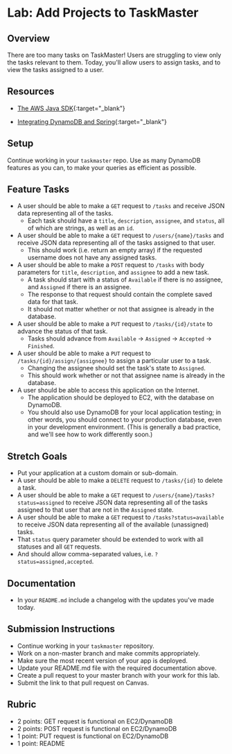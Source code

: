 # Lab: Add Projects to TaskMaster

## Overview

There are too many tasks on TaskMaster! Users are struggling to view only the tasks relevant to them. Today, you'll allow users to assign tasks, and to view the tasks assigned to a user.

## Resources
* [The AWS Java SDK](https://docs.aws.amazon.com/sdk-for-java/v1/developer-guide/welcome.html){:target="_blank"}
- [Integrating DynamoDB and Spring](https://www.baeldung.com/spring-data-dynamodb){:target="_blank"}

## Setup

Continue working in your `taskmaster` repo. Use as many DynamoDB features as you can, to make your queries as efficient as possible. 

## Feature Tasks

- A user should be able to make a `GET` request to `/tasks` and receive JSON data representing all of the tasks.
    - Each task should have a `title`, `description`, `assignee`, and `status`, all of which are strings, as well as an `id`.
- A user should be able to make a `GET` request to `/users/{name}/tasks` and receive JSON data representing all of the tasks assigned to that user.
    - This should work (i.e. return an empty array) if the requested username does not have any assigned tasks.
- A user should be able to make a `POST` request to `/tasks` with body parameters for `title`, `description`, and `assignee` to add a new task.
    - A task should start with a status of `Available` if there is no assignee, and `Assigned` if there is an assignee.
    - The response to that request should contain the complete saved data for that task.
    - It should not matter whether or not that assignee is already in the database.
- A user should be able to make a `PUT` request to `/tasks/{id}/state` to advance the status of that task.
    - Tasks should advance from `Available` -> `Assigned` -> `Accepted` -> `Finished`.
- A user should be able to make a `PUT` request to `/tasks/{id}/assign/{assignee}` to assign a particular user to a task.
    - Changing the assignee should set the task's state to `Assigned`.
    - This should work whether or not that assignee name is already in the database.
- A user should be able to access this application on the Internet.
    - The application should be deployed to EC2, with the database on DynamoDB.
    - You should also use DynamoDB for your local application testing; in other words, you should connect to your production database, even in your development environment. (This is generally a bad practice, and we'll see how to work differently soon.)

## Stretch Goals
- Put your application at a custom domain or sub-domain.
- A user should be able to make a `DELETE` request to `/tasks/{id}` to delete a task.
- A user should be able to make a `GET` request to `/users/{name}/tasks?status=assigned` to receive JSON data representing all of the tasks assigned to that user that are not in the `Assigned` state.
- A user should be able to make a `GET` request to `/tasks?status=available` to receive JSON data representing all of the available (unassigned) tasks.
- That `status` query parameter should be extended to work with all statuses and all `GET` requests.
- And should allow comma-separated values, i.e. `?status=assigned,accepted`.

## Documentation
* In your `README.md` include a changelog with the updates you've made today.

## Submission Instructions
* Continue working in your `taskmaster` repository.
* Work on a non-master branch and make commits appropriately.
* Make sure the most recent version of your app is deployed.
* Update your README.md file with the required documentation above.
* Create a pull request to your master branch with your work for this lab.
* Submit the link to that pull request on Canvas.

## Rubric
- 2 points: GET request is functional on EC2/DynamoDB
- 2 points: POST request is functional on EC2/DynamoDB
- 1 point: PUT request is functional on EC2/DynamoDB
- 1 point: README
